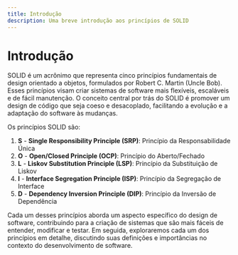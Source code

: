 ```yaml
---
title: Introdução
description: Uma breve introdução aos princípios de SOLID
---
```


# Introdução

SOLID é um acrônimo que representa cinco princípios fundamentais de design orientado a objetos, formulados por Robert C. Martin (Uncle Bob). Esses princípios visam criar sistemas de software mais flexíveis, escaláveis e de fácil manutenção. O conceito central por trás do SOLID é promover um design de código que seja coeso e desacoplado, facilitando a evolução e a adaptação do software às mudanças.

Os princípios SOLID são:

1. **S** - **Single Responsibility Principle (SRP)**: Princípio da Responsabilidade Única
2. **O** - **Open/Closed Principle (OCP)**: Princípio do Aberto/Fechado
3. **L** - **Liskov Substitution Principle (LSP)**: Princípio da Substituição de Liskov
4. **I** - **Interface Segregation Principle (ISP)**: Princípio da Segregação de Interface
5. **D** - **Dependency Inversion Principle (DIP)**: Princípio da Inversão de Dependência

Cada um desses princípios aborda um aspecto específico do design de software, contribuindo para a criação de sistemas que são mais fáceis de entender, modificar e testar. Em seguida, exploraremos cada um dos princípios em detalhe, discutindo suas definições e importâncias no contexto do desenvolvimento de software.

